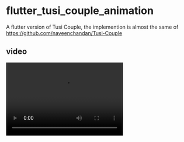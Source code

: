 # flutter_tusi_couple_animation

A flutter version of Tusi Couple, the implemention is almost the same of https://github.com/naveenchandan/Tusi-Couple

## video 
<video src="./video.mp4" width="320" height="200" controls preload></video>
